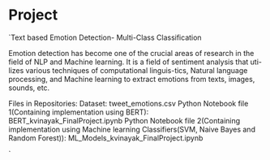 # Project

`Text based Emotion Detection- Multi-Class Classification

Emotion detection has become one of the crucial areas of research in the field of NLP and Machine learning. It is a field of sentiment analysis that uti-lizes various techniques of computational linguis-tics, Natural language processing, and Machine learning to extract emotions from texts, images, sounds, etc. 

Files in Repositories:
Dataset: tweet_emotions.csv
Python Notebook file 1(Containing implementation using BERT): BERT_kvinayak_FinalProject.ipynb
Python Notebook file 2(Containing implementation using Machine learning Classifiers(SVM, Naive Bayes and Random Forest)): ML_Models_kvinayak_FinalProject.ipynb


`
